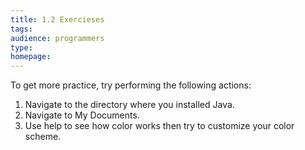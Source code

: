 ```yaml
---
title: 1.2 Exercieses
tags:
audience: programmers
type:
homepage:
---
```

To get more practice, try performing the following actions:

1.	Navigate to the directory where you installed Java.
2.	Navigate to My Documents.
3.	Use help to see how color works then try to customize your color scheme.
